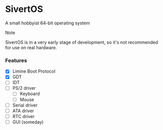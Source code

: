 # SivertOS
A small hobbyist 64-bit operating system

> [!NOTE]
> SivertOS is in a very early stage of development, so it's not recommended for use on real hardware.

### Features
- [X] Limine Boot Protocol
- [X] GDT
- [ ] IDT
- [ ] PS/2 driver
    - [ ] Keyboard
    - [ ] Mouse
- [ ] Serial driver
- [ ] ATA driver
- [ ] RTC driver
- [ ] GUI (someday)
